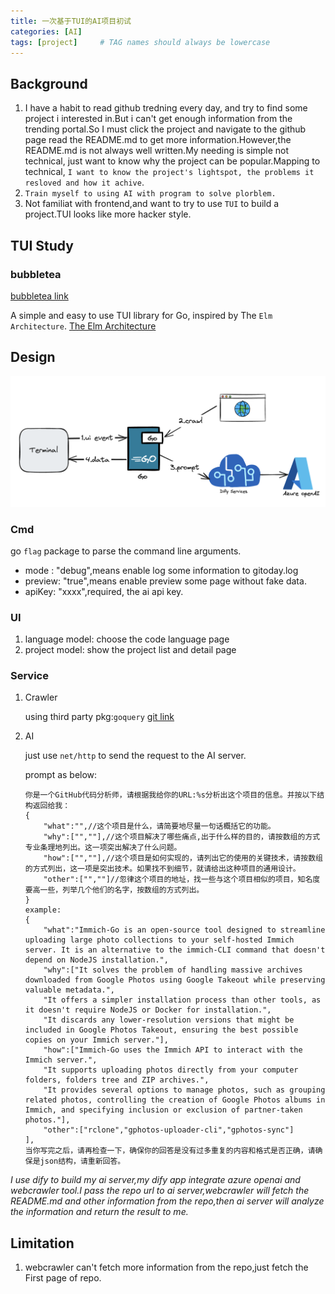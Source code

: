 ```yaml
---
title: 一次基于TUI的AI项目初试
categories: [AI]
tags: [project]     # TAG names should always be lowercase
---
```

## Background
1. I have a habit to read github tredning every day, and try to find some project i interested in.But i can't get enough information from the trending portal.So I must click the project and navigate to the github page read the README.md to get more information.However,the README.md is not always well written.My needing is simple not technical, just want to know why the project can be popular.Mapping to technical, `I want to know the project's lightspot, the problems it resloved and how it achive`.
2. `Train myself to using AI with program to solve plorblem.`
3. Not familiat with frontend,and want to try to use `TUI` to build a project.TUI looks like more hacker style.

## TUI Study

### bubbletea
[bubbletea link](https://github.com/charmbracelet/bubbletea)

A simple and easy to use TUI library for Go, inspired by The `Elm Architecture`.
[The Elm Architecture](https://guide.elm-lang.org/architecture/)


## Design
![flow](https://github.com/winterfx/gitoday/blob/main/doc/flow.png)

### Cmd
go `flag` package to parse the command line arguments.
- mode : "debug",means enable log some information to gitoday.log
- preview: "true",means enable preview some page without fake data.
- apiKey: "xxxx",required, the ai api key.


### UI
1. language model: choose the code language page
2. project model: show the project list and detail page 

### Service
1. Crawler

    using third party pkg:`goquery` [git link](github.com/PuerkitoBio/goquery)
2. AI

    just use `net/http` to send the request to the AI server.

    prompt as below:
    ```shell
    你是一个GitHub代码分析师，请根据我给你的URL:%s分析出这个项目的信息。并按以下结构返回给我：
    {
        "what":"",//这个项目是什么，请简要地尽量一句话概括它的功能。
        "why":["",""],//这个项目解决了哪些痛点,出于什么样的目的，请按数组的方式专业条理地列出。这一项突出解决了什么问题。
        "how":["",""],//这个项目是如何实现的，请列出它的使用的关键技术，请按数组的方式列出，这一项是突出技术。如果找不到细节，就请给出这种项目的通用设计。
        "other":["",""]//忽律这个项目的地址，找一些与这个项目相似的项目，知名度要高一些，列举几个他们的名字，按数组的方式列出。
    }
    example:
    {
        "what":"Immich-Go is an open-source tool designed to streamline uploading large photo collections to your self-hosted Immich server. It is an alternative to the immich-CLI command that doesn't depend on NodeJS installation.",
        "why":["It solves the problem of handling massive archives downloaded from Google Photos using Google Takeout while preserving valuable metadata.",
        "It offers a simpler installation process than other tools, as it doesn't require NodeJS or Docker for installation.",
        "It discards any lower-resolution versions that might be included in Google Photos Takeout, ensuring the best possible copies on your Immich server."],
        "how":["Immich-Go uses the Immich API to interact with the Immich server.",
        "It supports uploading photos directly from your computer folders, folders tree and ZIP archives.",
        "It provides several options to manage photos, such as grouping related photos, controlling the creation of Google Photos albums in Immich, and specifying inclusion or exclusion of partner-taken photos."],
        "other":["rclone","gphotos-uploader-cli","gphotos-sync"]
    ],
    当你写完之后，请再检查一下，确保你的回答是没有过多重复的内容和格式是否正确，请确保是json结构，请重新回答。
    ```
*I use dify to build my ai server,my dify app integrate azure openai and webcrawler tool.I pass the repo url to ai server,webcrawler will fetch the README.md and other information from the repo,then ai server will analyze the information and return the result to me.* 

## Limitation
1. webcrawler can't fetch more information from the repo,just fetch the First page of repo.

